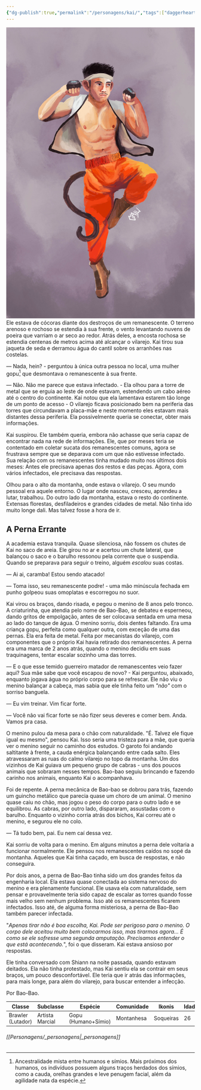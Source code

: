 ```yaml
---
{"dg-publish":true,"permalink":"/personagens/kai/","tags":["daggerheart"],"dgShowInlineTitle":true}
---
```



![pers_k.jpg|left ----|420](/img/user/Imagens/Personagens/pers_k.jpg)Ele estava de cócoras diante dos destroços de um remanescente. O terreno arenoso e rochoso se estendia à sua frente, o vento levantando nuvens de poeira que varriam o ar seco ao redor. Atrás deles, a encosta rochosa se estendia centenas de metros acima até alcançar o vilarejo. Kai tirou sua jaqueta de seda e derramou água do cantil sobre os arranhões nas costelas.

— Nada, hein? - perguntou à única outra pessoa no local, uma mulher gopu[^1] que desmontava o remanescente à sua frente.

— Não. Não me parece que estava infectado. - Ela olhou para a torre de metal que se erguia ao leste de onde estavam, estendendo um cabo aéreo até o centro do continente. Kai notou que ela lamentava estarem tão longe de um ponto de acesso - O vilarejo ficava posicionado bem na periferia das torres que circundavam a placa-mãe e neste momento eles estavam mais distantes dessa periferia. Ela possivelmente queria se conectar, obter mais informações.

Kai suspirou. Ele também queria, embora não achasse que seria capaz de encontrar nada na rede de informações. Ele, que por meses teria se contentado em coletar sucata dos remanescentes comuns, agora se frustrava sempre que se deparava com um que não estivesse infectado. Sua relação com os remanescentes tinha mudado muito nos últimos dois meses: Antes ele precisava apenas dos restos e das peças. Agora, com vários infectados, ele precisava das respostas.

Olhou para o alto da montanha, onde estava o vilarejo. O seu mundo pessoal era aquele entorno. O lugar onde nasceu, cresceu, aprendeu a lutar, trabalhou. Do outro lado da montanha, estava o resto do continente. Extensas florestas, desfiladeiros e grandes cidades de metal. Não tinha ido muito longe dali. Mas talvez fosse a hora de ir.
## A Perna Errante

A academia estava tranquila. Quase silenciosa, não fossem os chutes de Kai no saco de areia. Ele girou no ar e acertou um chute lateral, que balançou o saco e o barulho ressonou pela corrente que o suspendia. Quando se preparava para seguir o treino, alguém _escalou_ suas costas.

— Ai ai, caramba! Estou sendo atacado!

— Toma isso, seu remanescente podre! - uma mão minúscula fechada em punho golpeou suas omoplatas e escorregou no suor.

Kai virou os braços, dando risada, e pegou o menino de 8 anos pelo tronco. A criaturinha, que atendia pelo nome de Bao-Bao, se debateu e esperneou, dando gritos de empolgação, antes de ser colocava sentada em uma mesa ao lado do tanque de água. O menino sorriu, dois dentes faltando. Era uma criança gopu, perfeita como qualquer outra, com exceção de uma das pernas. Ela era feita de metal. Feita por mecanistas do vilarejo, com componentes que o próprio Kai havia retirado dos remanescentes. A perna era uma marca de 2 anos atrás, quando o menino decidiu em suas traquinagens, tentar escalar sozinho uma das torres.

— E o que esse temido guerreiro matador de remanescentes veio fazer aqui? Sua mãe sabe que você escapou de novo? - Kai perguntou, abaixado, enquanto jogava água no próprio corpo para se refrescar. Ele não viu o menino balançar a cabeça, mas sabia que ele tinha feito um _"não"_ com o sorriso banguela.

— Eu vim treinar. Vim ficar forte.

— Você não vai ficar forte se não fizer seus deveres e comer bem. Anda. Vamos pra casa.

O menino pulou da mesa para o chão com naturalidade. "É. Talvez ele fique igual eu mesmo", pensou Kai. Isso seria uma tristeza para a mãe, que queria ver o menino seguir no caminho dos estudos. O garoto foi andando saltitante à frente, a cauda enérgica balançando entre cada salto. Eles atravessaram as ruas do calmo vilarejo no topo da montanha. Um dos vizinhos de Kai guiava um pequeno grupo de cabras - uns dos poucos animais que sobraram nesses tempos. Bao-bao seguiu brincando e fazendo carinho nos animais, enquanto Kai o acompanhava.

Foi de repente. A perna mecânica de Bao-bao se dobrou para trás, fazendo um guincho metálico que parecia quase um choro de um animal. O menino quase caiu no chão, mas jogou o peso do corpo para o outro lado e se equilibrou. As cabras, por outro lado, dispararam, assustadas com o barulho. Enquanto o vizinho corria atrás dos bichos, Kai correu até o menino, e segurou ele no colo.

— Tá tudo bem, pai. Eu nem caí dessa vez.

Kai sorriu de volta para o menino. Em alguns minutos a perna dele voltaria a funcionar normalmente. Ele pensou nos remanescentes caídos no sopé da montanha. Aqueles que Kai tinha caçado, em busca de respostas, e não conseguira.

Por dois anos, a perna de Bao-Bao tinha sido um dos grandes feitos da engenharia local. Ela estava quase conectada ao sistema nervoso do menino e era plenamente funcional. Ele usava ela com naturalidade, sem pensar e provavelmente teria sido capaz de escalar as torres quando fosse mais velho sem nenhum problema. Isso até os remanescentes ficarem infectados. Isso até, de alguma forma misteriosa, a perna de Bao-Bao também parecer infectada.

"*Apenas tirar não é boa escolha, Kai. Pode ser perigoso para o menino. O corpo dele aceitou muito bem colocarmos isso, mas tirarmos agora... É como se ele sofresse uma segunda amputação. Precisamos entender o que está acontecendo.*", foi o que disseram. Kai estava ansioso por respostas.

Ele tinha conversado com Shiann na noite passada, quando estavam deitados. Ela não tinha protestado, mas Kai sentiu ela se contrair em seus braços, um pouco desconfortável. Ele teria que ir atrás das informações, para mais longe, para além do vilarejo, para buscar entender a infecção.

Por Bao-Bao.


| Classe            | Subclasse       | Espécie             | Comunidade | Ikonis    | Idade | Altura |
| ----------------- | --------------- | ------------------- | ---------- | --------- | ----- | ------ |
| Brawler (Lutador) | Artista Marcial | Gopu (Humano+Símio) | Montanhesa | Soqueiras | 26    | 171 cm |



[^1]: Ancestralidade mista entre humanos e símios. Mais próximos dos humanos, os indivíduos possuem alguns traços herdados dos símios, como a cauda, orelhas grandes e leve penugem facial, além da agilidade nata da espécie.

###### [[Personagens/_personagens\|_personagens]]

